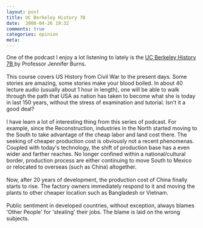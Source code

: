 ```yaml
---
layout: post
title: UC Berkeley History 7B
date:  2008-04-26 19:32
comments: true
categories: opinion
meta: 
---
```

One of the podcast I enjoy a lot listening to lately is the <a href="http://webcast.berkeley.edu/course_details.php?seriesid=1906978276">UC Berkeley History 7B </a>by Professor Jennifer Burns.<br /><br />This course covers US History from Civil War to the present days. Some stories are amazing, some stories make your blood boiled. In about 40 lecture audio (usually about 1 hour in length), one will be able to walk through the path that USA as nation has taken to become what she is today in last 150 years, without the stress of examination and tutorial. Isn't it a good deal?<br /><br />I have learn a lot of interesting thing from this series of podcast. For example, since the Reconstruction, industries in the North started moving to the South to take advantage of the cheap labor and land cost there. The seeking of cheaper production cost is obviously not a recent phenomenas. Coupled with today's technology, the shift of production base has a even wider and farther reaches. No longer confined within a national/cultural border, production process are either continuing to move South to Mexico or relocated to overseas (such as China) altogether.<br /><br />Now, after 20 years of development, the production cost of China finally starts to rise. The factory owners immediately respond to it and moving the plants to other cheaper location such as Bangladesh or Vietnam.<br /><br />Public sentiment in developed countries, without exception, always blames 'Other People' for 'stealing' their jobs. The blame is laid on the wrong subjects.